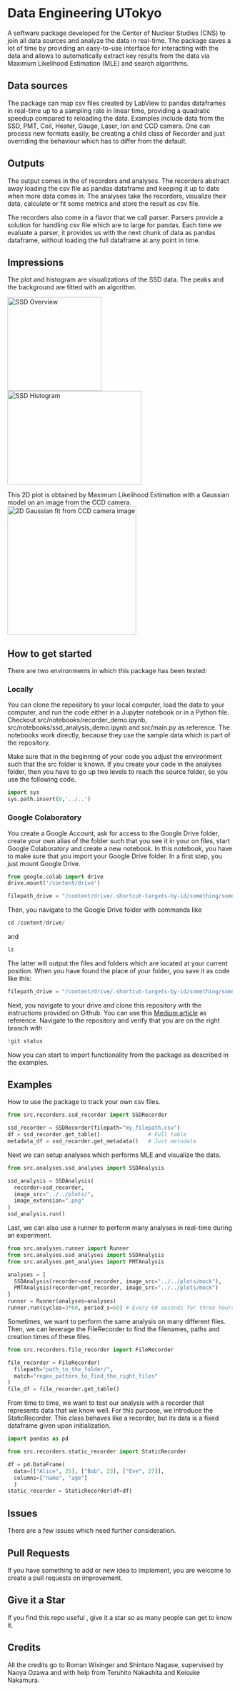 # Data Engineering UTokyo

A software package developed for the Center of Nuclear Studies (CNS) to join all data sources and analyze the data in real-time. The package saves a lot of time by providing an easy-to-use interface for interacting with the data and allows to automatically extract key results from the data via Maximum Likelihood Estimation (MLE) and search algorithms. 

## Data sources

The package can map csv files created by LabView to pandas dataframes in real-time up to a sampling rate in linear time, providing a quadratic speedup compared to reloading the data. Examples include data from the SSD, PMT, Coil, Heater, Gauge, Laser, Ion and CCD camera. One can process new formats easily, be creating a child class of Recorder and just overriding the behaviour which has to differ from the default. 

## Outputs
The output comes in the of recorders and analyses. The recorders abstract away loading the csv file as pandas dataframe and keeping it up to date when more data comes in. The analyses take the recorders, visualize their data, calculate or fit some metrics and store the result as csv file. 

The recorders also come in a flavor that we call parser. Parsers provide a solution for handling csv file which are to large for pandas. Each time we evaluate a parser, it provides us with the next chunk of data as pandas dataframe, without loading the full dataframe at any point in time.

## Impressions
The plot and histogram are visualizations of the SSD data. The peaks and the background are fitted with an algorithm. <br> 

<img src="impressions\SSD_Peak_Overview_Plot.png" alt="SSD Overview"  height="210"/>
<img src="impressions\SSD_Peak_Histogram.png" alt="SSD Histogram" width="300" height="210"/>
<br>

This 2D plot is obtained by Maximum Likelihood Estimation with a Gaussian model on an image from the CCD camera. <br>
<img src="impressions\CCD_2D_Gaussian.png" alt="2D Gaussian fit from CCD camera image" width="288"/>

## How to get started
There are two environments in which this package has been tested: 

### Locally 
You can clone the repository to your local computer, load the data to your computer, and run the code either in a Jupyter notebook or in a Python file. Checkout src/notebooks/recorder_demo.ipynb, src/notebooks/ssd_analysis_demo.ipynb and src/main.py as reference. The notebooks work directly, because they use the sample data which is part of the repository. 

Make sure that in the beginning of your code you adjust the environment such that the src folder is known. If you create your code in the analyses folder, then you have to go up two levels to reach the source folder, so you use the following code. 

```python
import sys
sys.path.insert(0,'../..')  
```

### Google Colaboratory
You create a Google Account, ask for access to the Google Drive folder, create your own alias of the folder such that you see it in your on files, start Google Colaboratory and create a new notebook. In this notebook, you have to make sure that you import your Google Drive folder. In a first step, you just mount Google Drive. 

```python
from google.colab import drive
drive.mount('/content/drive')

filepath_drive = "/content/drive/.shortcut-targets-by-id/something/some_folder"
```

Then, you navigate to the Google Drive folder with commands like
```python
cd /content/drive/
```
and 
```python
ls
```
The latter will output the files and folders which are located at your current position. When you have found the place of your folder, you save it as code like this:

```python
filepath_drive = "/content/drive/.shortcut-targets-by-id/something/some_folder"
```

Next, you navigate to your drive and clone this repository with the instructions provided on Github. You can use this [Medium article](https://medium.com/@ashwindesilva/how-to-use-google-colaboratory-to-clone-a-github-repository-e07cf8d3d22b) as reference. Navigate to the repository and verify that you are on the right branch with
```python
!git status
```

Now you can start to import functionality from the package as described in the examples. 

## Examples
How to use the package to track your own csv files. 

```python
from src.recorders.ssd_recorder import SSDRecorder

ssd_recorder = SSDRecorder(filepath="my_filepath.csv")
df = ssd_recorder.get_table()               # Full table
metadata_df = ssd_recorder.get_metadata()   # Just metadata
```

Next we can setup analyses which performs MLE and visualize the data. 

```python
from src.analyses.ssd_analyses import SSDAnalysis

ssd_analysis = SSDAnalysis(
  recorder=ssd_recorder, 
  image_src="../../plots/",
  image_extension=".png"
)
ssd_analysis.run()
```

Last, we can also use a runner to perform many analyses in real-time during an experiment. 

```python
from src.analyses.runner import Runner
from src.analyses.ssd_analyses import SSDAnalysis
from src.analyses.pmt_analyses import PMTAnalysis

analyses = [
  SSDAnalysis(recorder=ssd_recorder, image_src="../../plots/mock"),
  PMTAnalysis(recorder=pmt_recorder, image_src="../../plots/mock")
]
runner = Runner(analyses=analyses)
runner.run(cycles=3*60, period_s=60) # Every 60 seconds for three hours 
````

Sometimes, we want to perform the same analysis on many different files. Then, we can leverage the FileRecorder to find the filenames, paths and creation times of these files. 

```python
from src.recorders.file_recorder import FileRecorder

file_recorder = FileRecorder(
  filepath="path_to_the_folder/", 
  match="regex_pattern_to_find_the_right_files"
)
file_df = file_recorder.get_table()
````

From time to time, we want to test our analysis with a recorder that represents data that we know well. For this purpose, we introduce the StaticRecorder. This class behaves like a recorder, but its data is a fixed dataframe given upon initialization.

```python
import pandas as pd

from src.recorders.static_recorder import StaticRecorder

df = pd.DataFrame(
  data=[["Alice", 25], ["Bob", 23], ["Eve", 27]], 
  columns=["name", "age"]
  )
static_recorder = StaticRecorder(df=df)
````


## Issues 

There are a few issues which need further consideration. 

## Pull Requests

If you have something to add or new idea to implement, you are welcome to create a pull requests on improvement.

## Give it a Star

If you find this repo useful , give it a star so as many people can get to know it.

## Credits

All the credits go to Roman Wixinger and Shintaro Nagase, supervised by Naoya Ozawa and with help from Teruhito Nakashita and Keisuke Nakamura. 
